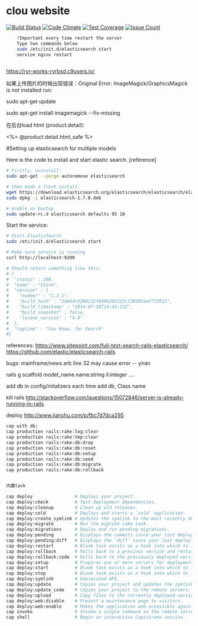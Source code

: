 # clou website
[![Build Status](https://travis-ci.org/xyixyi/clouwebsite.svg?branch=master)](https://travis-ci.org/xyixyi/clouwebsite)
[![Code Climate](https://codeclimate.com/github/xyixyi/clouwebsite/badges/gpa.svg)](https://codeclimate.com/github/xyixyi/clouwebsite)
[![Test Coverage](https://codeclimate.com/github/xyixyi/clouwebsite/badges/coverage.svg)](https://codeclimate.com/github/xyixyi/clouwebsite/coverage)
[![Issue Count](https://codeclimate.com/github/xyixyi/clouwebsite/badges/issue_count.svg)](https://codeclimate.com/github/xyixyi/clouwebsite)
```sh
    !Important every time restart the server
    Type two commands below
    sudo /etc/init.d/elasticsearch start
    service nginx restart
    
```
https://ryr-works-ryrbsd.c9users.io/

如果上传图片的时候出现错误：Original Error: ImageMagick/GraphicsMagick is not installed
run:

sudo apt-get update

sudo apt-get install imagemagick --fix-missing

在后台load html (product.detail):
<div class="body" id="productbody"><%= @product.detail.html_safe %></div>

#Setting up elasticsearch for multiple models

Here is the code to install and start elastic search. [reference]

```sh
# Firstly, uninstall:
sudo apt-get --purge autoremove elasticsearch

# then made a fresh install.
wget https://download.elasticsearch.org/elasticsearch/elasticsearch/elasticsearch-1.7.0.deb
sudo dpkg -i elasticsearch-1.7.0.deb

# enable on bootup
sudo update-rc.d elasticsearch defaults 95 10
```

Start the service:
```sh
# Start ElasticSearch 
sudo /etc/init.d/elasticsearch start

# Make sure service is running
curl http://localhost:9200

# Should return something like this:
# {
#  "status" : 200,
#  "name" : "Storm",
#  "version" : {
#    "number" : "1.3.1",
#    "build_hash" : "2de6dc5268c32fb49b205233c138d93aaf772015",
#    "build_timestamp" : "2014-07-28T14:45:15Z",
#    "build_snapshot" : false,
#    "lucene_version" : "4.9"
#  },
#  "tagline" : "You Know, for Search"
#}
```
references:
https://www.sitepoint.com/full-text-search-rails-elasticsearch/
https://github.com/elastic/elasticsearch-rails


bugs:
mainframe/news.erb line 32 may cause error -- yiran


rails g scaffold model_name name:string ll:integer ....

add db in config/initalizers each time add db, Class name


kill rails
http://stackoverflow.com/questions/15072846/server-is-already-running-in-rails

deploy
http://www.jianshu.com/p/fbc7d7dca295

```sh
cap with db:
cap production rails:rake:log:clear
cap production rails:rake:tmp:clear
cap production rails:rake:db:drop
cap production rails:rake:db:reset
cap production rails:rake:db:setup
cap production rails:rake:db:seed
cap production rails:rake:db:migrate
cap production rails:rake:db:rollback
```

```sh

内置task

cap deploy                # Deploys your project.
cap deploy:check          # Test deployment dependencies.
cap deploy:cleanup        # Clean up old releases.
cap deploy:cold           # Deploys and starts a `cold' application.
cap deploy:create_symlink # Updates the symlink to the most recently deployed version.
cap deploy:migrate        # Run the migrate rake task.
cap deploy:migrations     # Deploy and run pending migrations.
cap deploy:pending        # Displays the commits since your last deploy.
cap deploy:pending:diff   # Displays the `diff' since your last deploy.
cap deploy:restart        # Blank task exists as a hook into which to install your own environment specific behaviour.
cap deploy:rollback       # Rolls back to a previous version and restarts.
cap deploy:rollback:code  # Rolls back to the previously deployed version.
cap deploy:setup          # Prepares one or more servers for deployment.
cap deploy:start          # Blank task exists as a hook into which to install your own environment specific behaviour.
cap deploy:stop           # Blank task exists as a hook into which to install your own environment specific behaviour.
cap deploy:symlink        # Deprecated API.
cap deploy:update         # Copies your project and updates the symlink.
cap deploy:update_code    # Copies your project to the remote servers.
cap deploy:upload         # Copy files to the currently deployed version.
cap deploy:web:disable    # Present a maintenance page to visitors.
cap deploy:web:enable     # Makes the application web-accessible again.
cap invoke                # Invoke a single command on the remote servers.
cap shell                 # Begin an interactive Capistrano session.
```

